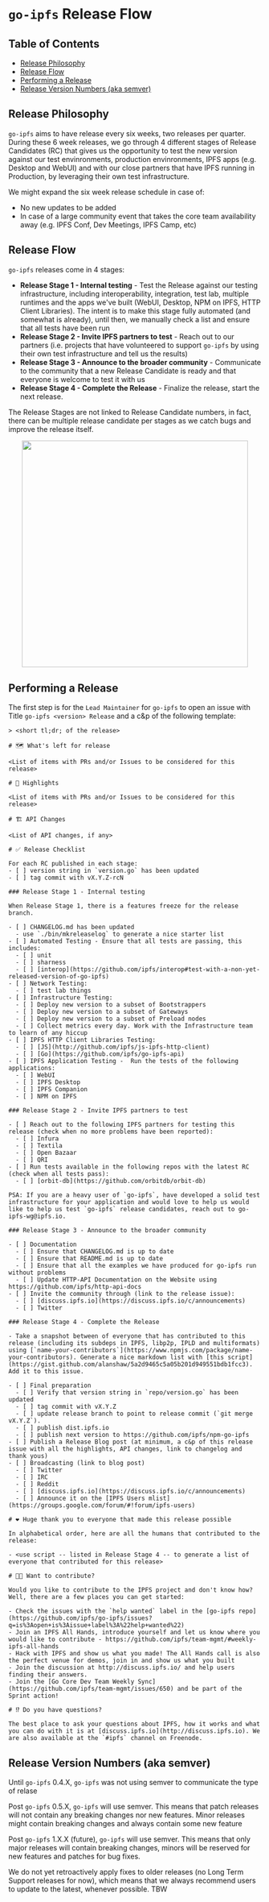 # `go-ipfs` Release Flow

## Table of Contents

- [Release Philosophy](#release-philosophy)
- [Release Flow](#release-flow)
- [Performing a Release](#performing-a-release)
- [Release Version Numbers (aka semver)](#release-version-numbers-aka-semver)

## Release Philosophy

`go-ipfs` aims to have release every six weeks, two releases per quarter. During these 6 week releases, we go through 4 different stages of Release Candidates (RC) that gives us the opportunity to test the new version against our test envinronments, production envinronments, IPFS apps (e.g. Desktop and WebUI) and with our close partners that have IPFS running in Production, by leveraging their own test infrastructure.

We might expand the six week release schedule in case of:
- No new updates to be added
- In case of a large community event that takes the core team availability away (e.g. IPFS Conf, Dev Meetings, IPFS Camp, etc)

## Release Flow

`go-ipfs` releases come in 4 stages:

- **Release Stage 1 - Internal testing** - Test the Release against our testing infrastructure, including interoperability, integration, test lab, multiple runtimes and the apps we've built (WebUI, Desktop, NPM on IPFS, HTTP Client Libraries). The intent is to make this stage fully automated (and somewhat is already), until then, we manually check a list and ensure that all tests have been run
- **Release Stage 2 - Invite IPFS partners to test** - Reach out to our partners (i.e. projects that have volunteered to support `go-ipfs` by using their own test infrastructure and tell us the results)
- **Release Stage 3 - Announce to the broader community** - Communicate to the community that a new Release Candidate is ready and that everyone is welcome to test it with us
- **Release Stage 4 - Complete the Release** - Finalize the release, start the next release.

The Release Stages are not linked to Release Candidate numbers, in fact, there can be multiple release candidate per stages as we catch bugs and improve the release itself.

<p align="center">
  <a href="https://ipfs.io">
    <img src="https://gateway.ipfs.io/ipfs/QmaFtLxoCAm5vFQ9AftKkhJwSAdDdF1jzV9DfzW6gbXqFL/Paper.Sketches.23.png" width="450" />
  </a>
</p>

## Performing a Release

The first step is for the `Lead Maintainer` for `go-ipfs` to open an issue with Title `go-ipfs <version> Release` and a c&p of the following template:

```
> <short tl;dr; of the release>

# 🗺 What's left for release

<List of items with PRs and/or Issues to be considered for this release>

# 🔦 Highlights

<List of items with PRs and/or Issues to be considered for this release>

# 🏗 API Changes

<List of API changes, if any>

# ✅ Release Checklist

For each RC published in each stage:
- [ ] version string in `version.go` has been updated
- [ ] tag commit with vX.Y.Z-rcN

### Release Stage 1 - Internal testing

When Release Stage 1, there is a features freeze for the release branch.

- [ ] CHANGELOG.md has been updated
  - use `./bin/mkreleaselog` to generate a nice starter list
- [ ] Automated Testing - Ensure that all tests are passing, this includes:
  - [ ] unit
  - [ ] sharness
  - [ ] [interop](https://github.com/ipfs/interop#test-with-a-non-yet-released-version-of-go-ipfs)
- [ ] Network Testing:
  - [ ] test lab things
- [ ] Infrastructure Testing:
  - [ ] Deploy new version to a subset of Bootstrappers
  - [ ] Deploy new version to a subset of Gateways
  - [ ] Deploy new version to a subset of Preload nodes
  - [ ] Collect metrics every day. Work with the Infrastructure team to learn of any hiccup
- [ ] IPFS HTTP Client Libraries Testing:
  - [ ] [JS](http://github.com/ipfs/js-ipfs-http-client)
  - [ ] [Go](https://github.com/ipfs/go-ipfs-api)
- [ ] IPFS Application Testing -  Run the tests of the following applications:
  - [ ] WebUI
  - [ ] IPFS Desktop
  - [ ] IPFS Companion
  - [ ] NPM on IPFS

### Release Stage 2 - Invite IPFS partners to test

- [ ] Reach out to the following IPFS partners for testing this release (check when no more problems have been reported):
  - [ ] Infura
  - [ ] Textila
  - [ ] Open Bazaar
  - [ ] QRI
- [ ] Run tests available in the following repos with the latest RC (check when all tests pass):
  - [ ] [orbit-db](https://github.com/orbitdb/orbit-db)

PSA: If you are a heavy user of `go-ipfs`, have developed a solid test infrastructure for your application and would love to help us would like to help us test `go-ipfs` release candidates, reach out to go-ipfs-wg@ipfs.io.

### Release Stage 3 - Announce to the broader community

- [ ] Documentation
  - [ ] Ensure that CHANGELOG.md is up to date
  - [ ] Ensure that README.md is up to date
  - [ ] Ensure that all the examples we have produced for go-ipfs run without problems
  - [ ] Update HTTP-API Documentation on the Website using https://github.com/ipfs/http-api-docs
- [ ] Invite the community through (link to the release issue):
  - [ ] [discuss.ipfs.io](https://discuss.ipfs.io/c/announcements)
  - [ ] Twitter

### Release Stage 4 - Complete the Release

- Take a snapshot between of everyone that has contributed to this release (including its subdeps in IPFS, libp2p, IPLD and multiformats) using [`name-your-contributors`](https://www.npmjs.com/package/name-your-contributors). Generate a nice markdown list with [this script](https://gist.github.com/alanshaw/5a2d9465c5a05b201d949551bdb1fcc3). Add it to this issue.

- [ ] Final preparation
  - [ ] Verify that version string in `repo/version.go` has been updated
  - [ ] tag commit with vX.Y.Z
  - [ ] update release branch to point to release commit (`git merge vX.Y.Z`).
  - [ ] publish dist.ipfs.io
  - [ ] publish next version to https://github.com/ipfs/npm-go-ipfs
- [ ] Publish a Release Blog post (at minimum, a c&p of this release issue with all the highlights, API changes, link to changelog and thank yous)
- [ ] Broadcasting (link to blog post)
  - [ ] Twitter
  - [ ] IRC
  - [ ] Reddit
  - [ ] [discuss.ipfs.io](https://discuss.ipfs.io/c/announcements)
  - [ ] Announce it on the [IPFS Users mlist](https://groups.google.com/forum/#!forum/ipfs-users)

# ❤️ Huge thank you to everyone that made this release possible

In alphabetical order, here are all the humans that contributed to the release:

- <use script -- listed in Release Stage 4 -- to generate a list of everyone that contributed for this release>

# 🙌🏽 Want to contribute?

Would you like to contribute to the IPFS project and don't know how? Well, there are a few places you can get started:

- Check the issues with the `help wanted` label in the [go-ipfs repo](https://github.com/ipfs/go-ipfs/issues?q=is%3Aopen+is%3Aissue+label%3A%22help+wanted%22)
- Join an IPFS All Hands, introduce yourself and let us know where you would like to contribute - https://github.com/ipfs/team-mgmt/#weekly-ipfs-all-hands
- Hack with IPFS and show us what you made! The All Hands call is also the perfect venue for demos, join in and show us what you built
- Join the discussion at http://discuss.ipfs.io/ and help users finding their answers.
- Join the [Go Core Dev Team Weekly Sync](https://github.com/ipfs/team-mgmt/issues/650) and be part of the Sprint action!

# ⁉️ Do you have questions?

The best place to ask your questions about IPFS, how it works and what you can do with it is at [discuss.ipfs.io](http://discuss.ipfs.io). We are also available at the `#ipfs` channel on Freenode.
```

## Release Version Numbers (aka semver)

Until `go-ipfs` 0.4.X, `go-ipfs` was not using semver to communicate the type of relase

Post `go-ipfs` 0.5.X, `go-ipfs` will use semver. This means that patch releases will not contain any breaking changes nor new features. Minor releases might contain breaking changes and always contain some new feature

Post `go-ipfs` 1.X.X (future), `go-ipfs` will use semver. This means that only major releases will contain breaking changes, minors will be reserved for new features and patches for bug fixes.

We do not yet retroactively apply fixes to older releases (no Long Term Support releases for now), which means that we always recommend users to update to the latest, whenever possible.
TBW

